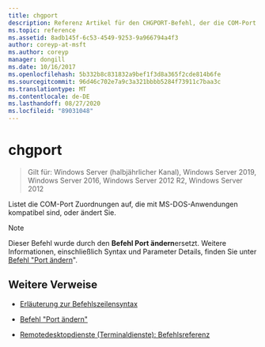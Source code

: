 ```yaml
---
title: chgport
description: Referenz Artikel für den CHGPORT-Befehl, der die COM-Port Zuordnungen auflistet oder ändert, die mit MS-DOS-Anwendungen kompatibel sind.
ms.topic: reference
ms.assetid: 8adb145f-6c53-4549-9253-9a966794a4f3
author: coreyp-at-msft
ms.author: coreyp
manager: dongill
ms.date: 10/16/2017
ms.openlocfilehash: 5b332b8c831832a9bef1f3d8a365f2cde814b6fe
ms.sourcegitcommit: 96d46c702e7a9c3a321bbbb5284f73911c7baa3c
ms.translationtype: MT
ms.contentlocale: de-DE
ms.lasthandoff: 08/27/2020
ms.locfileid: "89031048"
---
```

# <a name="chgport"></a>chgport

> Gilt für: Windows Server (halbjährlicher Kanal), Windows Server 2019, Windows Server 2016, Windows Server 2012 R2, Windows Server 2012

Listet die COM-Port Zuordnungen auf, die mit MS-DOS-Anwendungen kompatibel sind, oder ändert Sie.

> [!NOTE]
> Dieser Befehl wurde durch den **Befehl Port ändern**ersetzt. Weitere Informationen, einschließlich Syntax und Parameter Details, finden Sie unter [Befehl "Port ändern](change-port.md)".

## <a name="additional-references"></a>Weitere Verweise

- [Erläuterung zur Befehlszeilensyntax](command-line-syntax-key.md)

- [Befehl "Port ändern"](change-port.md)

- [Remotedesktopdienste (Terminaldienste): Befehlsreferenz](remote-desktop-services-terminal-services-command-reference.md)
